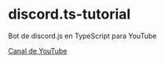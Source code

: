 # discord.ts-tutorial
Bot de discord.js en TypeScript para YouTube

[Canal de YouTube](https://www.youtube.com/channel/UCHY3_scfbXSPc5B9SLgqPKQ)
